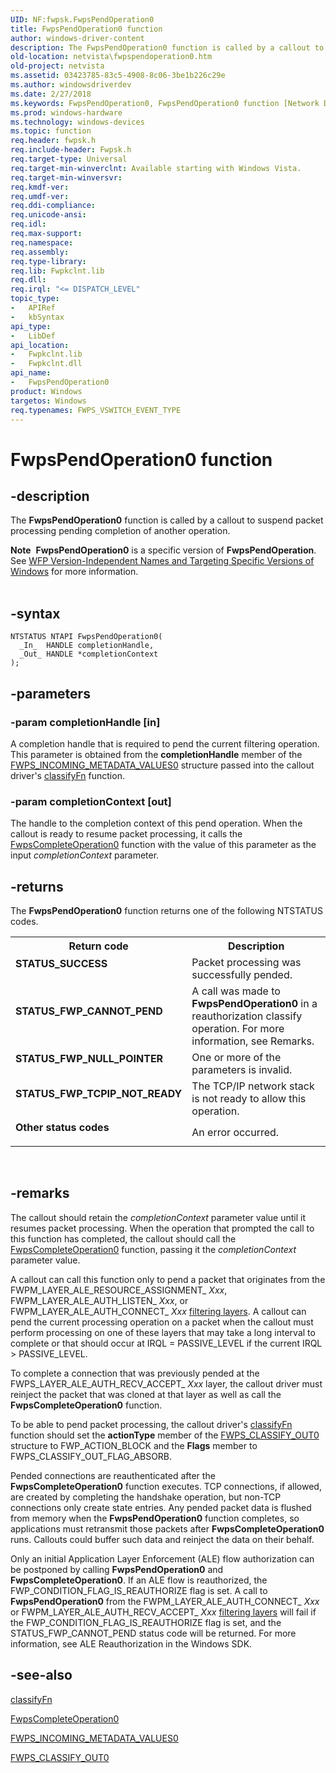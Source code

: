 ```yaml
---
UID: NF:fwpsk.FwpsPendOperation0
title: FwpsPendOperation0 function
author: windows-driver-content
description: The FwpsPendOperation0 function is called by a callout to suspend packet processing pending completion of another operation.Note  FwpsPendOperation0 is a specific version of FwpsPendOperation.
old-location: netvista\fwpspendoperation0.htm
old-project: netvista
ms.assetid: 03423785-83c5-4908-8c06-3be1b226c29e
ms.author: windowsdriverdev
ms.date: 2/27/2018
ms.keywords: FwpsPendOperation0, FwpsPendOperation0 function [Network Drivers Starting with Windows Vista], fwpsk/FwpsPendOperation0, netvista.fwpspendoperation0, wfp_ref_2_funct_3_fwps_J-Q_4e19462a-e31a-4d06-af83-68b11a00dd7a.xml
ms.prod: windows-hardware
ms.technology: windows-devices
ms.topic: function
req.header: fwpsk.h
req.include-header: Fwpsk.h
req.target-type: Universal
req.target-min-winverclnt: Available starting with Windows Vista.
req.target-min-winversvr: 
req.kmdf-ver: 
req.umdf-ver: 
req.ddi-compliance: 
req.unicode-ansi: 
req.idl: 
req.max-support: 
req.namespace: 
req.assembly: 
req.type-library: 
req.lib: Fwpkclnt.lib
req.dll: 
req.irql: "<= DISPATCH_LEVEL"
topic_type:
-	APIRef
-	kbSyntax
api_type:
-	LibDef
api_location:
-	Fwpkclnt.lib
-	Fwpkclnt.dll
api_name:
-	FwpsPendOperation0
product: Windows
targetos: Windows
req.typenames: FWPS_VSWITCH_EVENT_TYPE
---
```


# FwpsPendOperation0 function


## -description


The 
  <b>FwpsPendOperation0</b> function is called by a callout to suspend packet processing pending completion of
  another operation.
<div class="alert"><b>Note</b>  <b>FwpsPendOperation0</b> is a specific version of <b>FwpsPendOperation</b>. See <a href="https://msdn.microsoft.com/FBDF53E5-F7DE-4DEB-AC18-6D2BB59FE670">WFP Version-Independent Names and Targeting Specific Versions of Windows</a> for more information.</div><div> </div>

## -syntax


````
NTSTATUS NTAPI FwpsPendOperation0(
  _In_  HANDLE completionHandle,
  _Out_ HANDLE *completionContext
);
````


## -parameters




### -param completionHandle [in]

A completion handle that is required to pend the current filtering operation. This parameter is
     obtained from the 
     <b>completionHandle</b> member of the 
     <a href="..\fwpsk\ns-fwpsk-fwps_incoming_metadata_values0_.md">FWPS_INCOMING_METADATA_VALUES0</a> structure passed into the callout driver's 
     <a href="..\fwpsk\nc-fwpsk-fwps_callout_classify_fn0.md">classifyFn</a> function.


### -param completionContext [out]

The handle to the completion context of this pend operation. When the callout is ready to resume
     packet processing, it calls the 
     <a href="..\fwpsk\nf-fwpsk-fwpscompleteoperation0.md">FwpsCompleteOperation0</a> function
     with the value of this parameter as the input 
     <i>completionContext</i> parameter.


## -returns



The 
     <b>FwpsPendOperation0</b> function returns one of the following NTSTATUS codes.

<table>
<tr>
<th>Return code</th>
<th>Description</th>
</tr>
<tr>
<td width="40%">
<dl>
<dt><b>STATUS_SUCCESS</b></dt>
</dl>
</td>
<td width="60%">
Packet processing was successfully pended.

</td>
</tr>
<tr>
<td width="40%">
<dl>
<dt><b>STATUS_FWP_CANNOT_PEND</b></dt>
</dl>
</td>
<td width="60%">
A call was made to 
       <b>FwpsPendOperation0</b> in a reauthorization classify operation. For more information, see Remarks.

</td>
</tr>
<tr>
<td width="40%">
<dl>
<dt><b>STATUS_FWP_NULL_POINTER</b></dt>
</dl>
</td>
<td width="60%">
One or more of the parameters is invalid.

</td>
</tr>
<tr>
<td width="40%">
<dl>
<dt><b>STATUS_FWP_TCPIP_NOT_READY</b></dt>
</dl>
</td>
<td width="60%">
The TCP/IP network stack is not ready to allow this operation.

</td>
</tr>
<tr>
<td width="40%">
<dl>
<dt><b>Other status codes</b></dt>
</dl>
</td>
<td width="60%">
An error occurred.

</td>
</tr>
</table>
 




## -remarks



The callout should retain the 
    <i>completionContext</i> parameter value until it resumes packet processing. When the operation that
    prompted the call to this function has completed, the callout should call the 
    <a href="..\fwpsk\nf-fwpsk-fwpscompleteoperation0.md">FwpsCompleteOperation0</a> function,
    passing it the 
    <i>completionContext</i> parameter value.

A callout can call this function only to pend a packet that originates from the
    FWPM_LAYER_ALE_RESOURCE_ASSIGNMENT_
    <i>Xxx</i>, FWPM_LAYER_ALE_AUTH_LISTEN_
    <i>Xxx</i>, or FWPM_LAYER_ALE_AUTH_CONNECT_
    <i>Xxx</i> <a href="https://docs.microsoft.com/en-us/windows-hardware/drivers/network/using-layer-2-filtering">filtering layers</a>. A callout can
    pend the current processing operation on a packet when the callout must perform processing on one of
    these layers that may take a long interval to complete or that should occur at IRQL = PASSIVE_LEVEL if
    the current IRQL &gt; PASSIVE_LEVEL.

To complete a connection that was previously pended at the FWPS_LAYER_ALE_AUTH_RECV_ACCEPT_
    <i>Xxx</i> layer, the callout driver must reinject the packet that was cloned at that layer as well as
    call the 
    <b>FwpsCompleteOperation0</b> function.

To be able to pend packet processing, the callout driver's 
    <a href="..\fwpsk\nc-fwpsk-fwps_callout_classify_fn0.md">classifyFn</a> function should set the 
    <b>actionType</b> member of the 
    <a href="https://msdn.microsoft.com/library/windows/hardware/ff551229">FWPS_CLASSIFY_OUT0</a> structure to
    FWP_ACTION_BLOCK and the 
    <b>Flags</b> member to FWPS_CLASSIFY_OUT_FLAG_ABSORB.

Pended connections are reauthenticated after the 
    <b>FwpsCompleteOperation0</b> function executes. TCP connections, if allowed, are created by completing
    the handshake operation, but non-TCP connections only create state entries. Any pended packet data
    is flushed from memory when the 
    <b>FwpsPendOperation0</b> function completes, so applications must retransmit those packets after 
    <b>FwpsCompleteOperation0</b> runs. Callouts could buffer such data and reinject the data on their
    behalf.

Only an initial Application Layer Enforcement (ALE) flow authorization can be postponed by calling 
    <b>FwpsPendOperation0</b> and 
    <b>FwpsCompleteOperation0</b>. If an ALE flow is reauthorized, the FWP_CONDITION_FLAG_IS_REAUTHORIZE flag
    is set. A call to 
    <b>FwpsPendOperation0</b> from the FWPM_LAYER_ALE_AUTH_CONNECT_
    <i>Xxx</i> or FWPM_LAYER_ALE_AUTH_RECV_ACCEPT_
    <i>Xxx</i> <a href="https://docs.microsoft.com/en-us/windows-hardware/drivers/network/using-layer-2-filtering">filtering layers</a> will fail if the
    FWP_CONDITION_FLAG_IS_REAUTHORIZE flag is set, and the STATUS_FWP_CANNOT_PEND status code will be
    returned. For more information, see ALE Reauthorization in the Windows SDK.




## -see-also

<a href="..\fwpsk\nc-fwpsk-fwps_callout_classify_fn0.md">classifyFn</a>



<a href="..\fwpsk\nf-fwpsk-fwpscompleteoperation0.md">FwpsCompleteOperation0</a>



<a href="..\fwpsk\ns-fwpsk-fwps_incoming_metadata_values0_.md">
   FWPS_INCOMING_METADATA_VALUES0</a>



<a href="https://msdn.microsoft.com/library/windows/hardware/ff551229">FWPS_CLASSIFY_OUT0</a>



 

 


